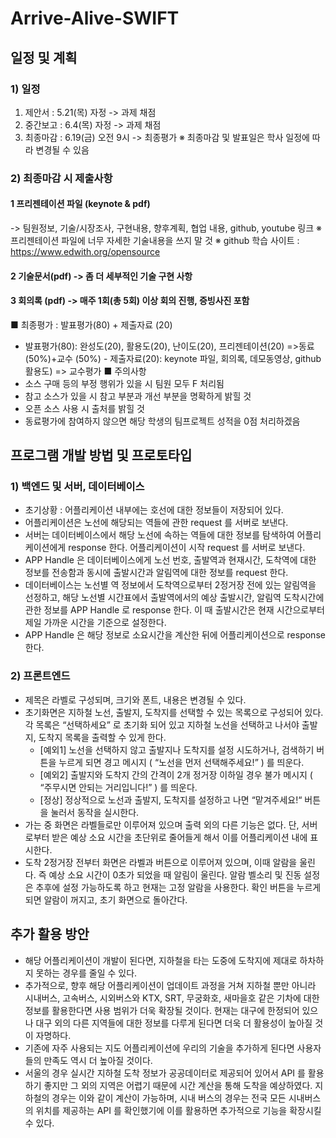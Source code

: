 # Arrive-Alive-SWIFT

## 일정 및 계획
### 1) 일정
1. 제안서 : 5.21(목) 자정 -> 과제 채점
2. 중간보고 : 6.4(목) 자정 -> 과제 채점
3. 최종마감 : 6.19(금) 오전 9시 -> 최종평가
※ 최종마감 및 발표일은 학사 일정에 따라 변경될 수 있음

### 2) 최종마감 시 제출사항
#### 1 프리젠테이션 파일 (keynote & pdf)
-> 팀원정보, 기술/시장조사, 구현내용, 향후계획, 협업 내용, github, youtube 링크
※ 프리젠테이션 파일에 너무 자세한 기술내용을 쓰지 말 것
※ github 학습 사이트 : https://www.edwith.org/opensource 

#### 2 기술문서(pdf) -> 좀 더 세부적인 기술 구현 사항

#### 3 회의록 (pdf) -> 매주 1회(총 5회) 이상 회의 진행, 증빙사진 포함
■ 최종평가 : 발표평가(80) + 제출자료 (20)
- 발표평가(80): 완성도(20), 활용도(20), 난이도(20), 프리젠테이션(20) =>동료(50%)+교수 (50%) - 제출자료(20): keynote 파일, 회의록, 데모동영상, github 활용도) => 교수평가
■ 주의사항
- 소스 구매 등의 부정 행위가 있을 시 팀원 모두 F 처리됨
- 참고 소스가 있을 시 참고 부분과 개선 부분을 명확하게 밝힐 것
- 오픈 소스 사용 시 출처를 밝힐 것
- 동료평가에 참여하지 않으면 해당 학생의 팀프로젝트 성적을 0점 처리하겠음


## 프로그램 개발 방법 및 프로토타입
### 1) 백엔드 및 서버, 데이터베이스    
- 초기상황 : 어플리케이션 내부에는 호선에 대한 정보들이 저장되어 있다.
- 어플리케이션은 노선에 해당되는 역들에 관한 request 를 서버로 보낸다.
- 서버는 데이터베이스에서 해당 노선에 속하는 역들에 대한 정보를 탐색하여 어플리케이션에게 response 한다.
어플리케이션이 시작 request 를 서버로 보낸다.
- APP Handle 은 데이터베이스에게 노선 번호, 출발역과 현재시간, 도착역에 대한 정보를 전송함과 동시에 출발시간과 알림역에 대한 정보를 request 한다.
- 데이터베이스는 노선별 역 정보에서 도착역으로부터 2정거장 전에 있는 알림역을 선정하고, 해당 노선별 시간표에서 출발역에서의 예상 출발시간, 알림역 도착시간에 관한 정보를 APP Handle 로 response 한다. 이 때 출발시간은 현재 시간으로부터 제일 가까운 시간을 기준으로 설정한다.
- APP Handle 은 해당 정보로 소요시간을 계산한 뒤에 어플리케이션으로 response 한다.

### 2) 프론트엔드
- 제목은 라벨로 구성되며, 크기와 폰트, 내용은 변경될 수 있다.
- 초기화면은 지하철 노선, 출발지, 도착지를 선택할 수 있는 목록으로 구성되어 있다. 각 목록은 “선택하세요” 로 초기화 되어 있고 지하철 노선을 선택하고 나서야 출발지, 도착지 목록을 출력할 수 있게 한다. 
    * [예외1] 노선을 선택하지 않고 출발지나 도착지를 설정 시도하거나, 검색하기 버튼을 누르게 되면 경고 메시지 ( “노선을 먼저 선택해주세요!” ) 를 띄운다. 
    * [예외2] 출발지와 도착지 간의 간격이 2개 정거장 이하일 경우 불가 메시지 ( “주무시면 안되는 거리입니다!” ) 를 띄운다.
    * [정상] 정상적으로 노선과 출발지, 도착지를 설정하고 나면 “맡겨주세요!“ 버튼을 눌러서 동작을 실시한다.
- 가는 중 화면은 라벨들로만 이루어져 있으며 출력 외의 다른 기능은 없다. 단, 서버로부터 받은 예상 소요 시간을 초단위로 줄어들게 해서 이를 어플리케이션 내에 표시한다.
- 도착 2정거장 전부터 화면은 라벨과 버튼으로 이루어져 있으며, 이때 알람을 울린다. 즉 예상 소요 시간이 0초가 되었을 때 알림이 울린다. 알람 벨소리 및 진동 설정은 추후에 설정 가능하도록 하고 현재는 고정 알람을 사용한다. 확인 버튼을 누르게 되면 알람이 꺼지고, 초기 화면으로 돌아간다.

## 추가 활용 방안
- 해당 어플리케이션이 개발이 된다면, 지하철을 타는 도중에 도착지에 제대로 하차하지 못하는 경우를 줄일 수 있다.
- 추가적으로, 향후 해당 어플리케이션이 업데이트 과정을 거쳐 지하철 뿐만 아니라 시내버스, 고속버스, 시외버스와 KTX, SRT, 무궁화호, 새마을호 같은 기차에 대한 정보를 활용한다면 사용 범위가 더욱 확장될 것이다. 현재는 대구에 한정되어 있으나 대구 외의 다른 지역들에 대한 정보를 다루게 된다면 더욱 더 활용성이 높아질 것이 자명하다.
- 기존에 자주 사용되는 지도 어플리케이션에 우리의 기술을 추가하게 된다면 사용자들의 만족도 역시 더 높아질 것이다.
- 서울의 경우 실시간 지하철 도착 정보가 공공데이터로 제공되어 있어서 API 를 활용하기 좋지만 그 외의 지역은 어렵기 때문에 시간 계산을 통해 도착을 예상하였다. 지하철의 경우는 이와 같이 계산이 가능하며, 시내 버스의 경우는 전국 모든 시내버스의 위치를 제공하는 API 를 확인했기에 이를 활용하면 추가적으로 기능을 확장시킬 수 있다. 
